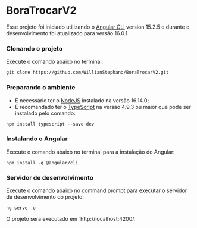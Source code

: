 # BoraTrocarV2

Esse projeto foi iniciado utilizando o [Angular CLI](https://github.com/angular/angular-cli) version 15.2.5 e durante o desenvolvimento foi atualizado para versão 16.0.1
### Clonando o projeto
Execute o comando abaixo no terminal:
```
git clone https://github.com/WillianStephano/BoraTrocarV2.git
```
### Preparando o ambiente
- É necessário ter o [NodeJS](https://nodejs.org/en/download) instalado na versão 16.14.0;
- É recomendado ter o [TypeScript](https://www.typescriptlang.org/download) na versão 4.9.3 ou maior que pode ser instalado pelo comando:
```
npm install typescript --save-dev
```

### Instalando o Angular
Execute o comando abaixo no terminal para a instalação do Angular:
```
npm install -g @angular/cli
```
### Servidor de desenvolvimento
Execute o comando abaixo no command prompt para executar o servidor de desenvolvimento do projeto:
```
ng serve -o
``` 
O projeto sera executado em `http://localhost:4200/.
